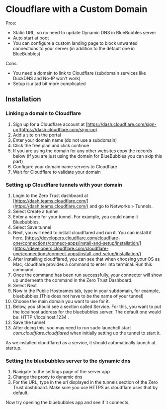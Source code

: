 # Cloudflare with a Custom Domain

Pros:

* Static URL, so no need to update Dynamic DNS in BlueBubbles server
* Auto start at boot
* You can configure a custom landing page to block unwanted connections to your server (in addition to the default one in BlueBubbles)

Cons:

* You need a domain to link to Cloudflare (subdomain services like DuckDNS and No-IP won't work)
* Setup is a tad bit more complicated

## Installation

### **Linking a domain to Cloudflare**

1. Sign up for a Cloudflare account at [https://dash.cloudflare.com/sign-up](https://dash.cloudflare.com/sign-up)
2. Add a site on the portal&#x20;
3. Enter your domain name (do not use a subdomain)&#x20;
4. Click the free plan and click continue&#x20;
5. If you are using the domain for any other websites copy the records below (if you are just using the domain for BlueBubbles you can skip this part)
6. Configure your domain name servers to Cloudflare
7. Wait for Cloudflare to validate your domain

### **Setting up Cloudflare tunnels with your domain**

1. Login to the Zero Trust dashboard at [https://dash.teams.cloudflare.com/](https://dash.teams.cloudflare.com/) and go to Networks > Tunnels.
2. Select Create a tunnel
3. Enter a name for your tunnel. For example, you could name it Bluebubbles.
4. Select Save tunnel
5. Next, you will need to install cloudflared and run it. You can install it here, [https://developers.cloudflare.com/cloudflare-one/connections/connect-apps/install-and-setup/installation/](https://developers.cloudflare.com/cloudflare-one/connections/connect-apps/install-and-setup/installation/)
6. After installing cloudflared, you can see that when choosing your OS as Mac, cloudflare provides a command to enter into terminal. Run this command.
7. Once the command has been run successfully, your connector will show up underneath the command in the Zero Trust Dashboard.
8. Select Next
9. Now in the Public Hostnames tab, type in your subdomain, for example, bluebubbles.(This does not have to be the name of your tunnel)
10. Choose the main domain you want to use for it.
11. Below, you should see a section called Service. For this, you want to put the localhost address for the bluebubbles server. The default one would be: HTTP://localhost:1234 .
12. Save the tunnel
13. After doing this, you may need to run sudo launchctl start _com.cloudflare.cloudflared_ when initially setting up the tunnel to start it.

As we installed cloudflared as a service, it should automatically launch at startup.

### **Setting the bluebubbles server to the dynamic dns**
1. Navigate to the settings page of the server app
2. Change the proxy to dynamic dns
3. For the URL, type in the url displayed in the tunnels section of the Zero Trust dashboard. Make sure you use HTTPS as cloudflare uses that by default.

Now try opening the bluebubbles app and see if it connects.
